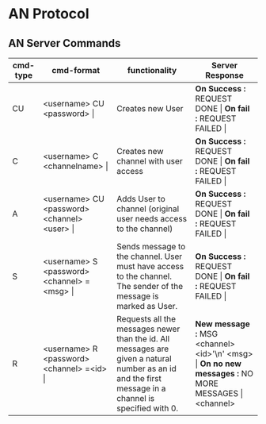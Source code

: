 # AN Protocol

<!-- /*
 * Arguments are commands
 * REQUESTS TO SERVER
 * <username> C <channelname> | 
 * <username> A <password> <channel> <user> |
 * <username> CU <password> |
 * <username> S <password> <channel> =<...msg> |
 * <username> R <password> <channel>  <msgnumber> |
 * 
 * 
 * RESPONSES FROM SERVER
 * REQUEST DONE |
 * REQUEST FAILED |
 * MSG <channel name> <number>
 * <...> |
 * NO MORE MESSAGES
 */ -->

## AN Server Commands 
cmd-type | cmd-format | functionality | Server Response |
---------| -----------------| -----------|--------------|
CU       | \<username\> CU \<password\> \| | Creates new User |<b>On Success :</b> REQUEST DONE \| <b>On fail :</b> REQUEST FAILED \| |
C        | \<username\> C \<channelname\>  \| | Creates new channel with user access | <b>On Success :</b> REQUEST DONE \| <b>On fail :</b> REQUEST FAILED \| |
A        | \<username\> CU \<password\> \<channel\> \<user\> \| |Adds User to channel (original user needs access to the channel) | <b>On Success :</b> REQUEST DONE \| <b>On fail :</b> REQUEST FAILED \| |
S        | \<username\> S \<password\> \<channel\> =\<msg\> \| | Sends message to the channel. User must have access to the channel. The sender of the message is marked as User. | <b>On Success :</b> REQUEST DONE \| <b>On fail :</b> REQUEST FAILED \| |
R        | \<username\> R \<password\> \<channel\> =\<id\> \| | Requests all the messages newer than the id. All messages are given a natural number as an id and the first message in a channel is specified with 0. | <b>New message :</b> MSG \<channel\> \<id\>'\n' \<msg\> \| <b>On no new messages : </b> NO MORE MESSAGES \| \<channel\>